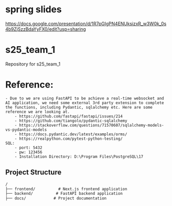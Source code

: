 # spring slides
https://docs.google.com/presentation/d/1R7pGIgPN4ENUksizxR_w3W0k_0s4b9ZjSzzBdaYyFX0/edit?usp=sharing
# s25_team_1
Repository for s25_team_1


# Reference:
    - Due to we are using FastAPI to be achieve a real-time websocket and AI application, we need some external 3rd party extension to complete the functions, including Pydantic, sqlalchemy etc. Here are some reference we are looking at.
        - https://github.com/fastapi/fastapi/issues/214 
        - https://github.com/tiangolo/pydantic-sqlalchemy 
        - https://stackoverflow.com/questions/71570607/sqlalchemy-models-vs-pydantic-models 
        - https://docs.pydantic.dev/latest/examples/orms/ 
        - https://realpython.com/pytest-python-testing/
    SQL:
        - port: 5432
        - pw: 123456
        - Installation Directory: D:\Program Files\PostgreSQL\17

## Project Structure
```markdown
/
├── frontend/          # Next.js frontend application
├── backend/          # FastAPI backend application
├── docs/            # Project documentation